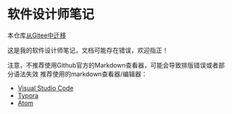 # 软件设计师笔记

本仓库[从Gitee中迁移](https://gitee.com/Ryan-zhou/software_-designer)

这是我的软件设计师笔记，文档可能存在错误，欢迎指正！

注意，不推荐使用Github官方的Markdown查看器，可能会导致排版错误或者部分语法失效
推荐使用的markdown查看器/编辑器：

- [Visual Studio Code](https://code.visualstudio.com/)
- [Typora](https://typoraio.cn/)
- [Atom](https://atom.io/)